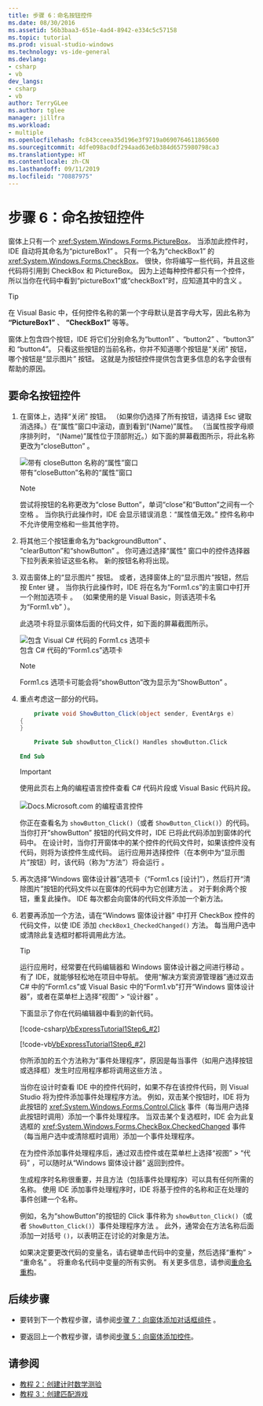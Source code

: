 ```yaml
---
title: 步骤 6：命名按钮控件
ms.date: 08/30/2016
ms.assetid: 56b3baa3-651e-4ad4-8942-e334c5c57158
ms.topic: tutorial
ms.prod: visual-studio-windows
ms.technology: vs-ide-general
ms.devlang:
- csharp
- vb
dev_langs:
- csharp
- vb
author: TerryGLee
ms.author: tglee
manager: jillfra
ms.workload:
- multiple
ms.openlocfilehash: fc843cceea35d196e3f9719a0690764611865600
ms.sourcegitcommit: 4dfe098ac0df294aad63e6b384d6575980798ca3
ms.translationtype: HT
ms.contentlocale: zh-CN
ms.lasthandoff: 09/11/2019
ms.locfileid: "70887975"
---
```

# <a name="step-6-name-your-button-controls"></a>步骤 6：命名按钮控件

窗体上只有一个 <xref:System.Windows.Forms.PictureBox>。 当添加此控件时，IDE 自动将其命名为“pictureBox1”  。 只有一个名为“checkBox1”  的 <xref:System.Windows.Forms.CheckBox>。 很快，你将编写一些代码，并且这些代码将引用到 CheckBox 和 PictureBox。 因为上述每种控件都只有一个控件，所以当你在代码中看到“pictureBox1”或“checkBox1”时，应知道其中的含义   。

> [!TIP]
> 在 Visual Basic 中，任何控件名称的第一个字母默认是首字母大写，因此名称为 **“PictureBox1”** 、 **“CheckBox1”** 等等。

窗体上包含四个按钮，IDE 将它们分别命名为“button1”  、“button2”  、“button3”  和  “button4”。 只看这些按钮的当前名称，你并不知道哪个按钮是“关闭”  按钮，哪个按钮是“显示图片”  按钮。 这就是为按钮控件提供包含更多信息的名字会很有帮助的原因。

## <a name="to-name-your-button-controls"></a>要命名按钮控件

1. 在窗体上，选择“关闭”  按钮。 （如果你仍选择了所有按钮，请选择 Esc  键取消选择。）在“属性”窗口中滚动，直到看到“(Name)”属性。   （当属性按字母顺序排列时，  “(Name)”属性位于顶部附近。）如下面的屏幕截图所示，将此名称更改为“closeButton”  。

    ![带有 closeButton 名称的“属性”窗口](../ide/media/express_setnameproperty.png)<br>带有“closeButton”名称的“属性”窗口   

    > [!NOTE]
    > 尝试将按钮的名称更改为“close Button”，单词“close”和“Button”之间有一个空格  。 当你执行此操作时，IDE 会显示错误消息：“属性值无效。” 控件名称中不允许使用空格和一些其他字符。

1. 将其他三个按钮重命名为“backgroundButton”  、  “clearButton”和“showButton”  。
你可通过选择“属性”  窗口中的控件选择器下拉列表来验证这些名称。 新的按钮名称将出现。

1. 双击窗体上的“显示图片”  按钮。 或者，选择窗体上的“显示图片”按钮，然后按 Enter 键   。 当你执行此操作时，IDE 将在名为“Form1.cs”的主窗口中打开一个附加选项卡  。 （如果使用的是 Visual Basic，则该选项卡名为“Form1.vb”  ）。

   此选项卡将显示窗体后面的代码文件，如下面的屏幕截图所示。

    ![包含 Visual C&#35; 代码的 Form1.cs 选项卡](../ide/media/express_showbuttoncode.png)<br>
包含 C# 代码的“Form1.cs”选项卡 

    > [!NOTE]
    > Form1.cs 选项卡可能会将“showButton”改为显示为“ShowButton”   。

1. 重点考虑这一部分的代码。

    ```csharp
        private void ShowButton_Click(object sender, EventArgs e)
    {
    }
    ```

    ```vb
        Private Sub showButton_Click() Handles showButton.Click
    
    End Sub
    ```

   > [!IMPORTANT]
   > 使用此页右上角的编程语言控件查看 C# 代码片段或 Visual Basic 代码片段。<br><br>![Docs.Microsoft.com 的编程语言控件](../ide/media/docs-programming-language-control.png)

   你正在查看名为 `showButton_Click()`（或者 `ShowButton_Click()`）的代码。 当你打开“showButton”  按钮的代码文件时，IDE 已将此代码添加到窗体的代码中。 在设计时，当你打开窗体中的某个控件的代码文件时，如果该控件没有代码，则将为该控件生成代码。 运行应用并选择控件（在本例中为“显示图片”按钮）时，该代码（称为“方法”）将会运行   。

1. 再次选择“Windows 窗体设计器”选项卡（“Form1.cs [设计]”），然后打开“清除图片”按钮的代码文件以在窗体的代码中为它创建方法    。 对于剩余两个按钮，重复此操作。 IDE 每次都会向窗体的代码文件添加一个新方法。

1. 若要再添加一个方法，请在“Windows 窗体设计器”  中打开 CheckBox  控件的代码文件，以使 IDE 添加 `checkBox1_CheckedChanged()` 方法。 每当用户选中或清除此复选框时都将调用此方法。

   > [!TIP]
   > 运行应用时，经常要在代码编辑器和 Windows 窗体设计器之间进行移动  。 有了 IDE，就能够轻松地在项目中导航。 使用“解决方案资源管理器”通过双击 C# 中的“Form1.cs”或 Visual Basic 中的“Form1.vb”打开“Windows 窗体设计器”，或者在菜单栏上选择“视图” > “设计器”       。

    下面显示了你在代码编辑器中看到的新代码。

    [!code-csharp[VbExpressTutorial1Step6_#2](../ide/codesnippet/CSharp/step-6-name-your-button-controls_2.cs)]
    
    [!code-vb[VbExpressTutorial1Step6_#2](../ide/codesnippet/VisualBasic/step-6-name-your-button-controls_2.vb)]

    你所添加的五个方法称为“事件处理程序”，原因是每当事件（如用户选择按钮或选择框）发生时应用程序都将调用这些方法  。

    当你在设计时查看 IDE 中的控件代码时，如果不存在该控件代码，则 Visual Studio 将为控件添加事件处理程序方法。 例如，双击某个按钮时，IDE 将为此按钮的 <xref:System.Windows.Forms.Control.Click> 事件（每当用户选择此按钮时调用）添加一个事件处理程序。 当双击某个复选框时，IDE 会为此复选框的 <xref:System.Windows.Forms.CheckBox.CheckedChanged> 事件（每当用户选中或清除框时调用）添加一个事件处理程序。

    在为控件添加事件处理程序后，通过双击控件或在菜单栏上选择“视图”   > “代码”  ，可以随时从“Windows 窗体设计器”  返回到控件。

    生成程序时名称很重要，并且方法（包括事件处理程序）可以具有任何所需的名称。 使用 IDE 添加事件处理程序时，IDE 将基于控件的名称和正在处理的事件创建一个名称。

    例如，名为“showButton”的按钮的 Click 事件称为 `showButton_Click()`（或者 `ShowButton_Click()`）事件处理程序方法  。 此外，通常会在方法名称后面添加一对括号 `()`，以表明正在讨论的对象是方法。

    如果决定要更改代码的变量名，请右键单击代码中的变量，然后选择“重构”   > “重命名”  。 将重命名代码中变量的所有实例。 有关更多信息，请参阅[重命名重构](../ide/reference/rename.md)。

## <a name="next-steps"></a>后续步骤

* 要转到下一个教程步骤，请参阅[步骤 7：向窗体添加对话框组件](../ide/step-7-add-dialog-components-to-your-form.md)  。

* 要返回上一个教程步骤，请参阅[步骤 5：向窗体添加控件](../ide/step-5-add-controls-to-your-form.md)。

## <a name="see-also"></a>请参阅

* [教程 2：创建计时数学测验](tutorial-2-create-a-timed-math-quiz.md)
* [教程 3：创建匹配游戏](tutorial-3-create-a-matching-game.md)
